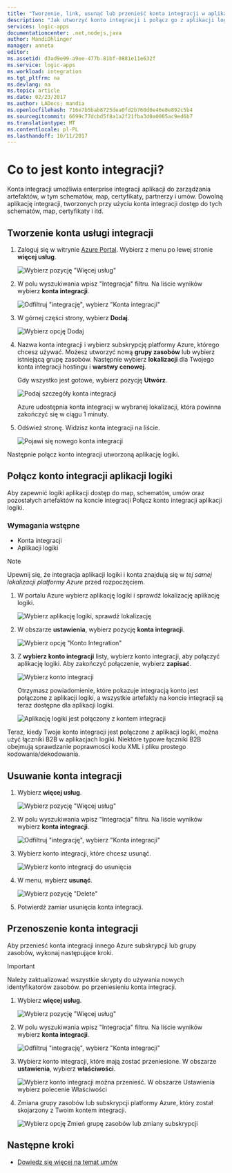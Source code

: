 ```yaml
---
title: "Tworzenie, link, usunąć lub przenieść konta integracji w aplikacjach logiki platformy Azure | Dokumentacja firmy Microsoft"
description: "Jak utworzyć konto integracji i połącz go z aplikacji logiki"
services: logic-apps
documentationcenter: .net,nodejs,java
author: MandiOhlinger
manager: anneta
editor: 
ms.assetid: d3ad9e99-a9ee-477b-81bf-0881e11e632f
ms.service: logic-apps
ms.workload: integration
ms.tgt_pltfrm: na
ms.devlang: na
ms.topic: article
ms.date: 02/23/2017
ms.author: LADocs; mandia
ms.openlocfilehash: 716e7b5bab8725dea0fd2b760d0e46e8e892c5b4
ms.sourcegitcommit: 6699c77dcbd5f8a1a2f21fba3d0a0005ac9ed6b7
ms.translationtype: MT
ms.contentlocale: pl-PL
ms.lasthandoff: 10/11/2017
---
```

# <a name="what-is-an-integration-account"></a>Co to jest konto integracji?

Konta integracji umożliwia enterprise integracji aplikacji do zarządzania artefaktów, w tym schematów, map, certyfikaty, partnerzy i umów. Dowolną aplikację integracji, tworzonych przy użyciu konta integracji dostęp do tych schematów, map, certyfikaty i itd.

## <a name="create-an-integration-account"></a>Tworzenie konta usługi integracji

1.  Zaloguj się w witrynie [Azure Portal](http://portal.azure.com "Azure Portal"). Wybierz z menu po lewej stronie **więcej usług**.

    ![Wybierz pozycję "Więcej usług"](./media/logic-apps-enterprise-integration-accounts/account-1.png)

2. W polu wyszukiwania wpisz "Integracja" filtru. Na liście wyników wybierz **konta integracji**.

    ![Odfiltruj "integrację", wybierz "Konta integracji"](./media/logic-apps-enterprise-integration-accounts/account-2.png)  

3. W górnej części strony, wybierz **Dodaj**.

    ![Wybierz opcję Dodaj](./media/logic-apps-enterprise-integration-accounts/account-3.png)

4. Nazwa konta integracji i wybierz subskrypcję platformy Azure, którego chcesz używać. Możesz utworzyć nową **grupy zasobów** lub wybierz istniejącą grupę zasobów. Następnie wybierz **lokalizacji** dla Twojego konta integracji hostingu i **warstwy cenowej**. 

    Gdy wszystko jest gotowe, wybierz pozycję **Utwórz**.

    ![Podaj szczegóły konta integracji](./media/logic-apps-enterprise-integration-accounts/account-4.png)

    Azure udostępnia konta integracji w wybranej lokalizacji, która powinna zakończyć się w ciągu 1 minuty.

5. Odśwież stronę. Widzisz konta integracji na liście.

    ![Pojawi się nowego konta integracji](./media/logic-apps-enterprise-integration-accounts/account-5.png) 

Następnie połącz konto integracji utworzoną aplikację logiki. 

## <a name="link-an-integration-account-to-a-logic-app"></a>Połącz konto integracji aplikacji logiki

Aby zapewnić logiki aplikacji dostęp do map, schematów, umów oraz pozostałych artefaktów na koncie integracji Połącz konto integracji aplikacji logiki.

### <a name="prerequisites"></a>Wymagania wstępne

* Konta integracji
* Aplikacji logiki

> [!NOTE] 
> Upewnij się, że integracja aplikacji logiki i konta znajdują się w *tej samej lokalizacji platformy Azure* przed rozpoczęciem.


1. W portalu Azure wybierz aplikację logiki i sprawdź lokalizację aplikację logiki.

    ![Wybierz aplikację logiki, sprawdź lokalizację](./media/logic-apps-enterprise-integration-accounts/linkaccount-1.png)

2. W obszarze **ustawienia**, wybierz pozycję **konta integracji**.

    ![Wybierz opcję "Konto Integration"](./media/logic-apps-enterprise-integration-accounts/linkaccount-2.png)

3. Z **wybierz konto integracji** listy, wybierz konto integracji, aby połączyć aplikację logiki. Aby zakończyć połączenie, wybierz **zapisać**.

    ![Wybierz konto integracji](./media/logic-apps-enterprise-integration-accounts/linkaccount-3.png)

    Otrzymasz powiadomienie, które pokazuje integracją konto jest połączone z aplikacji logiki, a wszystkie artefakty na koncie integracji są teraz dostępne dla aplikacji logiki.

    ![Aplikację logiki jest połączony z kontem integracji](./media/logic-apps-enterprise-integration-accounts/linkaccount-5.png)

Teraz, kiedy Twoje konto integracji jest połączone z aplikacji logiki, można użyć łączniki B2B w aplikacjach logiki. Niektóre typowe łączniki B2B obejmują sprawdzanie poprawności kodu XML i pliku prostego kodowania/dekodowania.  

## <a name="delete-your-integration-account"></a>Usuwanie konta integracji

1. Wybierz **więcej usług**.

    ![Wybierz pozycję "Więcej usług"](./media/logic-apps-enterprise-integration-accounts/account-1.png)

2. W polu wyszukiwania wpisz "Integracja" filtru. Na liście wyników wybierz **konta integracji**.

    ![Odfiltruj "integrację", wybierz "Konta integracji"](./media/logic-apps-enterprise-integration-accounts/account-2.png)  

3. Wybierz konto integracji, które chcesz usunąć.

    ![Wybierz konto integracji do usunięcia](./media/logic-apps-enterprise-integration-accounts/account-5.png)

4. W menu, wybierz **usunąć**.

    ![Wybierz pozycję "Delete"](./media/logic-apps-enterprise-integration-accounts/delete.png)

5. Potwierdź zamiar usunięcia konta integracji.

## <a name="move-your-integration-account"></a>Przenoszenie konta integracji

Aby przenieść konta integracji innego Azure subskrypcji lub grupy zasobów, wykonaj następujące kroki.

> [!IMPORTANT]
> Należy zaktualizować wszystkie skrypty do używania nowych identyfikatorów zasobów. po przeniesieniu konta integracji.

1. Wybierz **więcej usług**.

    ![Wybierz pozycję "Więcej usług"](./media/logic-apps-enterprise-integration-accounts/account-1.png)

2. W polu wyszukiwania wpisz "Integracja" filtru. Na liście wyników wybierz **konta integracji**.

    ![Odfiltruj "integrację", wybierz "Konta integracji"](./media/logic-apps-enterprise-integration-accounts/account-2.png)

3. Wybierz konto integracji, które mają zostać przeniesione. W obszarze **ustawienia**, wybierz **właściwości**.

    ![Wybierz konto integracji można przenieść. W obszarze Ustawienia wybierz polecenie Właściwości](./media/logic-apps-enterprise-integration-accounts/move.png)

5. Zmiana grupy zasobów lub subskrypcji platformy Azure, który został skojarzony z Twoim kontem integracji.

    ![Wybierz opcję Zmień grupę zasobów lub zmiany subskrypcji](./media/logic-apps-enterprise-integration-accounts/move-2.png)

## <a name="next-steps"></a>Następne kroki
* [Dowiedz się więcej na temat umów](../logic-apps/logic-apps-enterprise-integration-agreements.md "więcej informacji na temat umowy integracji dla przedsiębiorstw")  

